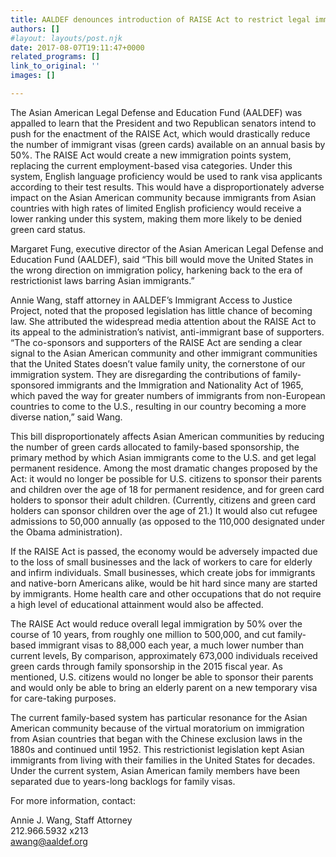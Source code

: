 ```yaml
---
title: AALDEF denounces introduction of RAISE Act to restrict legal immigration
authors: []
#layout: layouts/post.njk
date: 2017-08-07T19:11:47+0000
related_programs: []
link_to_original: ''
images: []

---
```

The Asian American Legal Defense and Education Fund (AALDEF) was appalled to learn that the President and two Republican senators intend to push for the enactment of the RAISE Act, which would drastically reduce the number of immigrant visas (green cards) available on an annual basis by 50%. The RAISE Act would create a new immigration points system, replacing the current employment-based visa categories. Under this system, English language proficiency would be used to rank visa applicants according to their test results. This would have a disproportionately adverse impact on the Asian American community because immigrants from Asian countries with high rates of limited English proficiency would receive a lower ranking under this system, making them more likely to be denied green card status.

Margaret Fung, executive director of the Asian American Legal Defense and Education Fund (AALDEF), said “This bill would move the United States in the wrong direction on immigration policy, harkening back to the era of restrictionist laws barring Asian immigrants.”

Annie Wang, staff attorney in AALDEF’s Immigrant Access to Justice Project, noted that the proposed legislation has little chance of becoming law. She attributed the widespread media attention about the RAISE Act to its appeal to the administration’s nativist, anti-immigrant base of supporters. “The co-sponsors and supporters of the RAISE Act are sending a clear signal to the Asian American community and other immigrant communities that the United States doesn’t value family unity, the cornerstone of our immigration system. They are disregarding the contributions of family-sponsored immigrants and the Immigration and Nationality Act of 1965, which paved the way for greater numbers of immigrants from non-European countries to come to the U.S., resulting in our country becoming a more diverse nation,” said Wang.

This bill disproportionately affects Asian American communities by reducing the number of green cards allocated to family-based sponsorship, the primary method by which Asian immigrants come to the U.S. and get legal permanent residence. Among the most dramatic changes proposed by the Act: it would no longer be possible for U.S. citizens to sponsor their parents and children over the age of 18 for permanent residence, and for green card holders to sponsor their adult children. (Currently, citizens and green card holders can sponsor children over the age of 21.) It would also cut refugee admissions to 50,000 annually (as opposed to the 110,000 designated under the Obama administration).

If the RAISE Act is passed, the economy would be adversely impacted due to the loss of small businesses and the lack of workers to care for elderly and infirm individuals. Small businesses, which create jobs for immigrants and native-born Americans alike, would be hit hard since many are started by immigrants. Home health care and other occupations that do not require a high level of educational attainment would also be affected.

The RAISE Act would reduce overall legal immigration by 50% over the course of 10 years, from roughly one million to 500,000, and cut family-based immigrant visas to 88,000 each year, a much lower number than current levels, By comparison, approximately 673,000 individuals received green cards through family sponsorship in the 2015 fiscal year. As mentioned, U.S. citizens would no longer be able to sponsor their parents and would only be able to bring an elderly parent on a new temporary visa for care-taking purposes.

The current family-based system has particular resonance for the Asian American community because of the virtual moratorium on immigration from Asian countries that began with the Chinese exclusion laws in the 1880s and continued until 1952. This restrictionist legislation kept Asian immigrants from living with their families in the United States for decades. Under the current system, Asian American family members have been separated due to years-long backlogs for family visas.

For more information, contact:

Annie J. Wang, Staff Attorney  
212\.966.5932 x213  
awang@aaldef.org